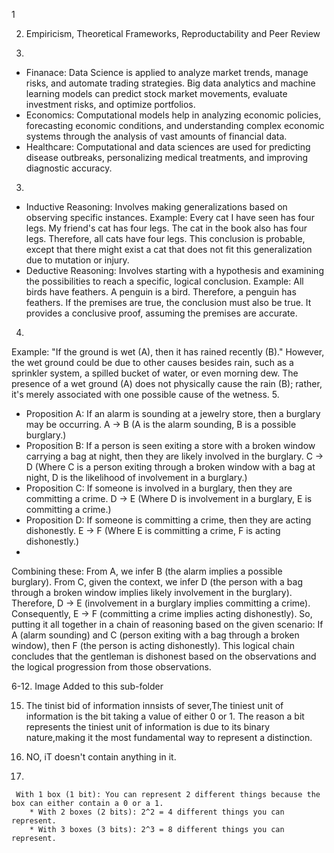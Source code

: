 1

2.
   Empiricism, Theoretical Frameworks, Reproductability and Peer Review

3. 
* Finanace: Data Science is applied to analyze market trends, manage risks, and automate trading strategies. Big data analytics and machine learning models can predict stock market movements, evaluate investment risks, and optimize portfolios.
* Economics: Computational models help in analyzing economic policies, forecasting economic conditions, and understanding complex economic systems through the analysis of vast amounts of financial data.
* Healthcare: Computational and data sciences are used for predicting disease outbreaks, personalizing medical treatments, and improving diagnostic accuracy.

3. 
* Inductive Reasoning: Involves making generalizations based on observing specific instances. Example: Every cat I have seen has four legs. My friend's cat has four legs. The cat in the book also has four legs. Therefore, all cats have four legs. This conclusion is probable, except that there might exist a cat that does not fit this generalization due to mutation or injury.
* Deductive Reasoning: Involves starting with a hypothesis and examining the possibilities to reach a specific, logical conclusion. Example: All birds have feathers. A penguin is a bird. Therefore, a penguin has feathers. If the premises are true, the conclusion must also be true. It provides a conclusive proof, assuming the premises are accurate.

4. 
Example: "If the ground is wet (A), then it has rained recently (B)." However, the wet ground could be due to other causes besides rain, such as a sprinkler system, a spilled bucket of water, or even morning dew. The presence of a wet ground (A) does not physically cause the rain (B); rather, it's merely associated with one possible cause of the wetness.
5. 
* Proposition A: If an alarm is sounding at a jewelry store, then a burglary may be occurring. A → B (A is the alarm sounding, B is a possible burglary.)
* Proposition B: If a person is seen exiting a store with a broken window carrying a bag at night, then they are likely involved in the burglary. C → D (Where C is a person exiting through a broken window with a bag at night, D is the likelihood of involvement in a burglary.)
* Proposition C: If someone is involved in a burglary, then they are committing a crime. D → E (Where D is involvement in a burglary, E is committing a crime.)
* Proposition D: If someone is committing a crime, then they are acting dishonestly. E → F (Where E is committing a crime, F is acting dishonestly.)
* 
Combining these: From A, we infer B (the alarm implies a possible burglary). From C, given the context, we infer D (the person with a bag through a broken window implies likely involvement in the burglary). Therefore, D → E (involvement in a burglary implies committing a crime). Consequently, E → F (committing a crime implies acting dishonestly). So, putting it all together in a chain of reasoning based on the given scenario: If A (alarm sounding) and C (person exiting with a bag through a broken window), then F (the person is acting dishonestly). This logical chain concludes that the gentleman is dishonest based on the observations and the logical progression from those observations.

6-12. Image Added to this sub-folder

15.  The tinist bid of information innsists of sever,The tiniest unit of information is the bit taking a value of either 0 or 1.
The reason a bit represents the tiniest unit of information is due to its binary nature,making it the most fundamental way to represent a distinction.

16.  NO, iT doesn't contain anything in it.

  18.
     With 1 box (1 bit): You can represent 2 different things because the box can either contain a 0 or a 1.
        * With 2 boxes (2 bits): 2^2 = 4 different things you can represent.
        * With 3 boxes (3 bits): 2^3 = 8 different things you can represent.

